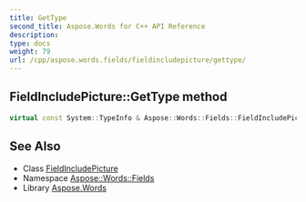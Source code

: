 ```yaml
---
title: GetType
second_title: Aspose.Words for C++ API Reference
description: 
type: docs
weight: 79
url: /cpp/aspose.words.fields/fieldincludepicture/gettype/
---
```

## FieldIncludePicture::GetType method




```cpp
virtual const System::TypeInfo & Aspose::Words::Fields::FieldIncludePicture::GetType() const override
```

## See Also

* Class [FieldIncludePicture](../)
* Namespace [Aspose::Words::Fields](../../)
* Library [Aspose.Words](../../../)
